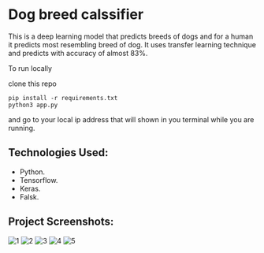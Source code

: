 # Dog breed calssifier

This is a deep learning model that predicts breeds of dogs and for a human it predicts most resembling breed of dog.
It uses transfer learning technique and predicts with accuracy of almost 83%.

To run locally 

clone this repo 
```
pip install -r requirements.txt
python3 app.py 
```
and go to your local ip address that will shown in you terminal while you are running.

## Technologies Used:
 - Python.
 - Tensorflow.
 - Keras.
 - Falsk.

## Project Screenshots:

![1](https://user-images.githubusercontent.com/39399239/94515082-6d4f2d00-0240-11eb-8f5d-50d782805f9c.png)
![2](https://user-images.githubusercontent.com/39399239/94515178-a12a5280-0240-11eb-82cc-7f6885bb1b1a.png)
![3](https://user-images.githubusercontent.com/39399239/94515150-9243a000-0240-11eb-9cb5-ceaab293f773.png)
![4](https://user-images.githubusercontent.com/39399239/94515214-b1dac880-0240-11eb-8bb8-0b47bbd57afe.png)
![5](https://user-images.githubusercontent.com/39399239/94515253-c4ed9880-0240-11eb-9a80-c5704e84846c.png)

